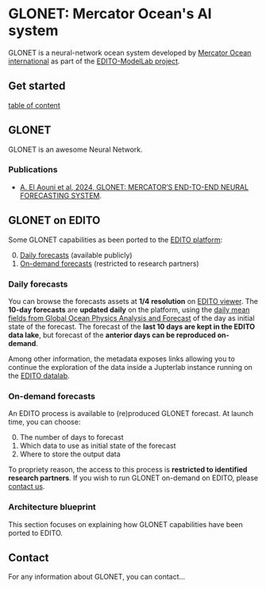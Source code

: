# GLONET: Mercator Ocean's AI system

GLONET is a neural-network ocean system developed by [Mercator Ocean international](https://www.mercator-ocean.eu/) as part of the [EDITO-ModelLab project](https://edito-modellab.eu/).

##  Get started

[table of content](./_sidebar.md ':include')

## GLONET

GLONET is an awesome Neural Network.

### Publications

- [A. El Aouni et al, 2024, GLONET: MERCATOR’S END-TO-END NEURAL FORECASTING SYSTEM](https://agu.confex.com/agu/agu24/meetingapp.cgi/Paper/1524960).

## GLONET on EDITO

Some GLONET capabilities as been ported to the [EDITO platform](https://dive.edito.eu/):

0. [Daily forecasts](#daily-forecasts) (available publicly)
0. [On-demand forecasts](#on-demand-forecasts) (restricted to research partners)

### Daily forecasts

You can browse the forecasts assets at **1/4 resolution** on [EDITO viewer](https://viewer.dive.edito.eu/map?catalog=https://api.dive.edito.eu/data/catalogs/glonet/glonet_1_4_daily_forecast).
The **10-day forecasts** are **updated daily** on the platform, using the [daily mean fields from Global Ocean Physics Analysis and Forecast](https://viewer.dive.edito.eu/map?catalog=https://api.dive.edito.eu/data/catalogs/copernicus-marine-products/copernicus-marine-product-GLOBAL_ANALYSISFORECAST_PHY_001_024/copernicus-marine-dataset-cmems_mod_glo_phy-cur_anfc_0.083deg_P1D-m) of the day as initial state of the forecast.
The forecast of the **last 10 days are kept in the EDITO data lake**, but forecast of the **anterior days can be reproduced on-demand**.

Among other information, the metadata exposes links allowing you to continue the exploration of the data inside a Jupterlab instance running on the [EDITO datalab](https://datalab.dive.edito.eu/).

### On-demand forecasts

An EDITO process is available to (re)produced GLONET forecast.
At launch time, you can choose:

0. The number of days to forecast
0. Which data to use as initial state of the forecast
0. Where to store the output data

To propriety reason, the access to this process is **restricted to identified research partners**.
If you wish to run GLONET on-demand on EDITO, please [contact us](contact.md).

### Architecture blueprint

This section focuses on explaining how GLONET capabilities have been ported to EDITO.

## Contact

For any information about GLONET, you can contact...
